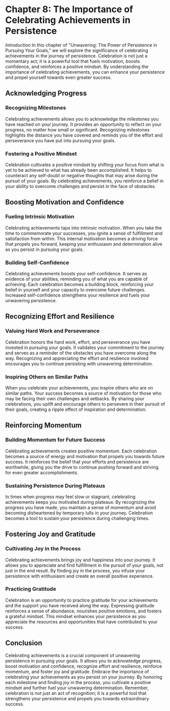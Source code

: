 Chapter 8: The Importance of Celebrating Achievements in Persistence
====================================================================

*Introduction* In this chapter of "Unwavering: The Power of Persistence in Pursuing Your Goals," we will explore the significance of celebrating achievements in the journey of persistence. Celebration is not just a momentary act; it is a powerful tool that fuels motivation, boosts confidence, and reinforces a positive mindset. By understanding the importance of celebrating achievements, you can enhance your persistence and propel yourself towards even greater success.

Acknowledging Progress
----------------------

### Recognizing Milestones

Celebrating achievements allows you to acknowledge the milestones you have reached on your journey. It provides an opportunity to reflect on your progress, no matter how small or significant. Recognizing milestones highlights the distance you have covered and reminds you of the effort and perseverance you have put into pursuing your goals.

### Fostering a Positive Mindset

Celebration cultivates a positive mindset by shifting your focus from what is yet to be achieved to what has already been accomplished. It helps to counteract any self-doubt or negative thoughts that may arise during the pursuit of your goals. By celebrating achievements, you reinforce a belief in your ability to overcome challenges and persist in the face of obstacles.

Boosting Motivation and Confidence
----------------------------------

### Fueling Intrinsic Motivation

Celebrating achievements taps into intrinsic motivation. When you take the time to commemorate your successes, you ignite a sense of fulfillment and satisfaction from within. This internal motivation becomes a driving force that propels you forward, keeping your enthusiasm and determination alive as you persist in pursuing your goals.

### Building Self-Confidence

Celebrating achievements boosts your self-confidence. It serves as evidence of your abilities, reminding you of what you are capable of achieving. Each celebration becomes a building block, reinforcing your belief in yourself and your capacity to overcome future challenges. Increased self-confidence strengthens your resilience and fuels your unwavering persistence.

Recognizing Effort and Resilience
---------------------------------

### Valuing Hard Work and Perseverance

Celebration honors the hard work, effort, and perseverance you have invested in pursuing your goals. It validates your commitment to the journey and serves as a reminder of the obstacles you have overcome along the way. Recognizing and appreciating the effort and resilience involved encourages you to continue persisting with unwavering determination.

### Inspiring Others on Similar Paths

When you celebrate your achievements, you inspire others who are on similar paths. Your success becomes a source of motivation for those who may be facing their own challenges and setbacks. By sharing your celebrations, you uplift and encourage others to persevere in their pursuit of their goals, creating a ripple effect of inspiration and determination.

Reinforcing Momentum
--------------------

### Building Momentum for Future Success

Celebrating achievements creates positive momentum. Each celebration becomes a source of energy and motivation that propels you towards future success. It reinforces the belief that your efforts and persistence are worthwhile, giving you the drive to continue pushing forward and striving for even greater accomplishments.

### Sustaining Persistence During Plateaus

In times when progress may feel slow or stagnant, celebrating achievements keeps you motivated during plateaus. By recognizing the progress you have made, you maintain a sense of momentum and avoid becoming disheartened by temporary lulls in your journey. Celebration becomes a tool to sustain your persistence during challenging times.

Fostering Joy and Gratitude
---------------------------

### Cultivating Joy in the Process

Celebrating achievements brings joy and happiness into your journey. It allows you to appreciate and find fulfillment in the pursuit of your goals, not just in the end result. By finding joy in the process, you infuse your persistence with enthusiasm and create an overall positive experience.

### Practicing Gratitude

Celebration is an opportunity to practice gratitude for your achievements and the support you have received along the way. Expressing gratitude reinforces a sense of abundance, nourishes positive emotions, and fosters a grateful mindset. This mindset enhances your persistence as you appreciate the resources and opportunities that have contributed to your success.

Conclusion
----------

Celebrating achievements is a crucial component of unwavering persistence in pursuing your goals. It allows you to acknowledge progress, boost motivation and confidence, recognize effort and resilience, reinforce momentum, and foster joy and gratitude. Embrace the importance of celebrating your achievements as you persist on your journey. By honoring each milestone and finding joy in the process, you cultivate a positive mindset and further fuel your unwavering determination. Remember, celebration is not just an act of recognition; it is a powerful tool that strengthens your persistence and propels you towards extraordinary success.
